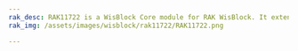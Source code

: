```yaml
---
rak_desc: RAK11722 is a WisBlock Core module for RAK WisBlock. It extends the WisBlock series with a versatile Ambiq Apollo3 Blue AMA3B1KK-KBR-B0 SoC MCU that supports Bluetooth 5.0 (Bluetooth Low Energy) and the newest LoRa transceiver from Semtech, the SX1262. RAK11722 firmware is based on RUI3.
rak_img: /assets/images/wisblock/rak11722/RAK11722.png

---
```


<rk-redirect to="/Product-Categories/WisBlock/RAK11722/Overview/" />